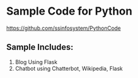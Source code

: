 # Sample Code for Python

https://github.com/ssinfosystem/PythonCode

## Sample Includes:
 1. Blog Using Flask
 2. Chatbot using Chatterbot, Wikipedia, Flask


